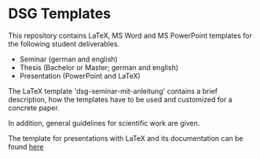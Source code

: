 # DSG Templates

This repository contains LaTeX, MS Word and MS PowerPoint templates for the following student deliverables.

- Seminar (german and english)
- Thesis (Bachelor or Master; german and english)
- Presentation (PowerPoint and LaTeX)

The LaTeX template 'dsg-seminar-mit-anleitung' contains a brief description, how the templates have to be 
used and customized for a concrete paper.

In addition, general guidelines for scientific work are given.

The template for presentations with LaTeX and its documentation can be found [here](https://github.com/lenhard/ub-beamer)
